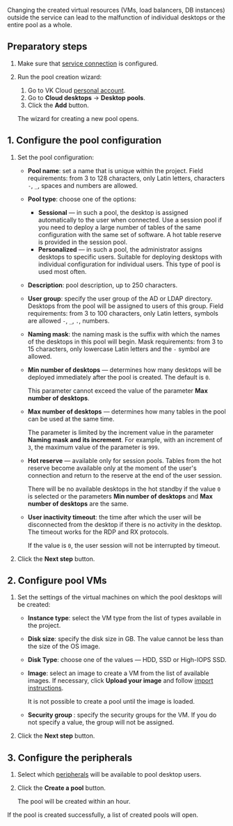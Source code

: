<warn>

Changing the created virtual resources (VMs, load balancers, DB instances) outside the service can lead to the malfunction of individual desktops or the entire pool as a whole.

</warn>

## Preparatory steps

1. Make sure that [service connection](../../config/) is configured.
1. Run the pool creation wizard:
   1. Go to VK Cloud [personal account](https://mcs.mail.ru/app/en).
   1. Go to **Cloud desktops** → **Desktop pools**.
   1. Click the **Add** button.

   The wizard for creating a new pool opens.

## 1. Configure the pool configuration

1. Set the pool configuration:

    - **Pool name**: set a name that is unique within the project. Field requirements: from 3 to 128 characters, only Latin letters, characters `-`, `_`, spaces and numbers are allowed.
    - **Pool type**: choose one of the options:

        - **Sessional** — in such a pool, the desktop is assigned automatically to the user when connected. Use a session pool if you need to deploy a large number of tables of the same configuration with the same set of software. A hot table reserve is provided in the session pool.
        - **Personalized** — in such a pool, the administrator assigns desktops to specific users. Suitable for deploying desktops with individual configuration for individual users. This type of pool is used most often.

    - **Description**: pool description, up to 250 characters.
    - **User group**: specify the user group of the AD or LDAP directory. Desktops from the pool will be assigned to users of this group. Field requirements: from 3 to 100 characters, only Latin letters, symbols are allowed `-`, `_`, `.`, numbers.
    - **Naming mask**: the naming mask is the suffix with which the names of the desktops in this pool will begin. Mask requirements: from 3 to 15 characters, only lowercase Latin letters and the `-` symbol are allowed.
    - **Min number of desktops** — determines how many desktops will be deployed immediately after the pool is created. The default is `0`.

      This parameter cannot exceed the value of the parameter **Max number of desktops**.

    - **Max number of desktops** — determines how many tables in the pool can be used at the same time.

      The parameter is limited by the increment value in the parameter **Naming mask and its increment**. For example, with an increment of `3`, the maximum value of the parameter is `999`.

    - **Hot reserve** — available only for session pools. Tables from the hot reserve become available only at the moment of the user's connection and return to the reserve at the end of the user session.

      There will be no available desktops in the hot standby if the value `0` is selected or the parameters **Min number of desktops** and **Max number of desktops** are the same.

    - **User inactivity timeout**: the time after which the user will be disconnected from the desktop if there is no activity in the desktop. The timeout works for the RDP and RX protocols.

      If the value is `0`, the user session will not be interrupted by timeout.

1. Click the **Next step** button.

## 2. Configure pool VMs

1. Set the settings of the virtual machines on which the pool desktops will be created:

    - **Instance type**: select the VM type from the list of types available in the project.
    - **Disk size**: specify the disk size in GB. The value cannot be less than the size of the OS image.
    - **Disk Type**: choose one of the values — HDD, SSD or High-IOPS SSD.
    - **Image**: select an image to create a VM from the list of available images. If necessary, click **Upload your image** and follow [import instructions](/en/base/iaas/instructions/vm-images/vm-images-manage#importing_an_image).

      <info>

      It is not possible to create a pool until the image is loaded.

      </info>

    - **Security group <pool name>**: specify the security groups for the VM. If you do not specify a value, the group will not be assigned.

1. Click the **Next step** button.

## 3. Configure the peripherals

1. Select which [peripherals](../../../concepts/overview#available_peripherals) will be available to pool desktop users.
1. Click the **Create a pool** button.

   The pool will be created within an hour.

If the pool is created successfully, a list of created pools will open.
